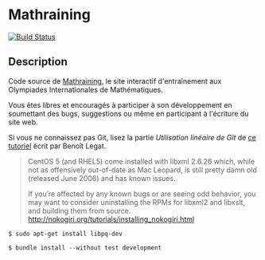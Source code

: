 Mathraining
============
[![Build Status](https://secure.travis-ci.org/blegat/mathraining.png)](http://travis-ci.org/blegat/mathraining)

Description
-----------
Code source de [Mathraining](http://www.mathraining.be),
le site interactif d'entraînement aux Olympiades Internationales de Mathématiques.

Vous êtes libres et encouragés à participer à son développement en soumettant
des bugs, suggestions ou même en participant à l'écriture du site web.

Si vous ne connaissez pas Git,
lisez la partie *Utilisation linéaire de Git* de
[ce tutoriel](http://sites.uclouvain.be/SystInfo/notes/Outils/html/git.html)
écrit par Benoît Legat.

> CentOS 5 (and RHEL5) come installed with libxml 2.6.26 which, while not as offensively out-of-date as Mac Leopard, is still pretty damn old (released June 2006) and has known issues.
>
> If you’re affected by any known bugs or are seeing odd behavior, you may want to consider uninstalling the RPMs for libxml2 and libxslt, and building them from source.
http://nokogiri.org/tutorials/installing_nokogiri.html

    $ sudo apt-get install libpq-dev

    $ bundle install --without test development
